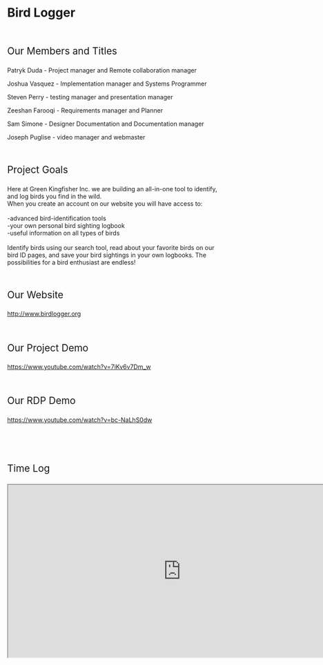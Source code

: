 
<html>
  <body>
    <h1>Bird Logger</h1>
	<br>
    <p style="font-size:160%;">Our Members and Titles</p>
    <p>Patryk Duda - Project manager and Remote collaboration manager</p>
    <p>Joshua Vasquez - Implementation manager and Systems Programmer</p>
    <p>Steven Perry - testing manager and presentation manager</p>
    <p>Zeeshan Farooqi - Requirements manager and Planner </p>
    <p>Sam Simone - Designer Documentation and Documentation manager</p>
    <p>Joseph Puglise - video manager and webmaster</p>
	<br>
	<p style="font-size:160%;">Project Goals</p>
	<p>Here at Green Kingfisher Inc. we are building an all-in-one tool to identify, and log birds you find in the wild. <br>
When you create an account on our website you will have access to:<br><br>
-advanced bird-identification tools<br>
-your own personal bird sighting logbook<br>
-useful information on all types of birds<br><br>
Identify birds using our search tool, read about your favorite birds on our bird ID pages, and save your bird sightings in your own logbooks. The possibilities for a bird enthusiast are endless!<br>
</p>
	<br>
	<p style="font-size:160%;">Our Website</p>
	<a href="url">http://www.birdlogger.org</a>
	<br>
	<br>
	<br>
	<p style="font-size:160%;">Our Project Demo</p>
	<a href="url">https://www.youtube.com/watch?v=7iKv6v7Dm_w</a>
	<br>
	<br>
	<br>
	<p style="font-size:160%;">Our RDP Demo</p>
	<a href="url">https://www.youtube.com/watch?v=bc-NaLhS0dw</a>
	<br>
	<br>
	<br>
	<br>
	<br>
	<p style="font-size:160%;">Time Log</p>
	<iframe src="https://docs.google.com/spreadsheets/d/e/2PACX-1vTUCq9R_24fv3nyZ05ca6T2dSRevAmCqlJ1QhUCQOcynAAtPueSZrWyTDJuMHW8F-cfkEcbxvBsfptG/pubhtml?widget=true&amp;headers=false" width="800" height="400"></iframe>
  </body>
</html>
